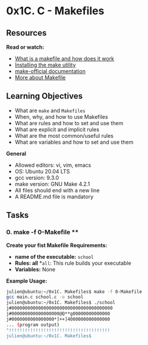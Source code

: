 # 0x1C. C - Makefiles
## Resources
**Read or watch:**  
* [What is a makefile and how does it work](https://www.youtube.com/watch?v=aRtEjmPsns8)
* [Installing the make utility](https://askubuntu.com/questions/421573/how-to-install-make-in-ubuntu)
* [make-official documentation](https://www.gnu.org/software/make/manual/make.html)
* [More about Makefile](https://www.tutorialspoint.com/makefile/index.htm)
## Learning Objectives

* What are `make` and `Makefiles`
* When, why, and how to use Makefiles
* What are rules and how to set and use them
* What are explicit and implicit rules
* What are the most common/useful rules
* What are variables and how to set and use them

**General**

* Allowed editors: vi, vim, emacs
* OS: Ubuntu 20.04 LTS
* gcc version: 9.3.0
* make version: GNU Make 4.2.1
* All files should end with a new line
* A README.md file is mandatory
## Tasks
### 0. make -f 0-Makefile **
**Create your fist Makefile**
**Requirements:**
* **name of the executable:** `school`
* **Rules: all**
	*`all`: This rule builds your executable
* **Variables:** None

**Example Usage:**

```bash
julien@ubuntu:~/0x1C. Makefiles$ make -f 0-Makefile 
gcc main.c school.c -o school
julien@ubuntu:~/0x1C. Makefiles$ ./school 
j#00000000000000000000000000000000000000
j#000000000000000000@Q**g00000000000000
j#0000000000000000*]++]4000000000000000
... (program output)
"!!!!!!!!!!!!!!!!!!!!!!!!!!!!!!!!!!!!!!
julien@ubuntu:~/0x1C. Makefiles$


